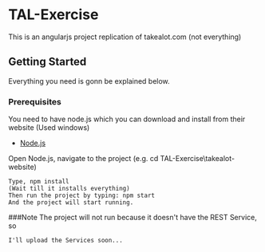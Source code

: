 # TAL-Exercise

This is an angularjs project replication of takealot.com (not everything)

## Getting Started
Everything you need is gonn be explained below.

### Prerequisites

You need to have node.js which you can download and install from their website (Used windows)
* [Node.js](https://nodejs.org/en/download/)

Open Node.js, navigate to the project (e.g. cd TAL-Exercise\takealot-website)
```
Type, npm install 
(Wait till it installs everything)
Then run the project by typing: npm start
And the project will start running.

```
###Note
The project will not run because it doesn't have the REST Service, so
```
I'll upload the Services soon...


